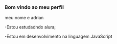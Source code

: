 ### Bom vindo ao meu perfil 

meu nome e adrian

-Estou estudadndo alura;

-Estou em desenvolvimento na linguagem JavaScript
